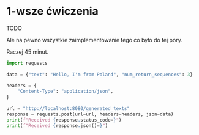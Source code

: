 # 1-wsze ćwiczenia

TODO

Ale na pewno wszystkie zaimplementowanie tego co było do tej pory.

Raczej 45 minut.

```python
import requests  
  
data = {"text": "Hello, I'm from Poland", "num_return_sequences": 3}  
  
headers = {  
    "Content-Type": "application/json",  
}  
  
url = "http://localhost:8080/generated_texts"  
response = requests.post(url=url, headers=headers, json=data)  
print(f"Received {response.status_code=}")  
print(f"Received {response.json()=}")
```